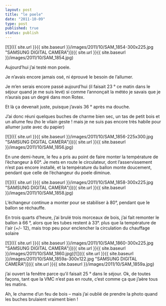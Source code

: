 ```yaml
---
layout: post
title: "le poele"
date: "2011-10-09"
type: post
published: true
status: publish
---
```


[![]({{ site.url }}{{ site.baseurl }}/images/2011/10/SAM_1854-300x225.jpg "SAMSUNG DIGITAL CAMERA")]({{ site.url }}{{ site.baseurl }}/images/2011/10/SAM_1854.jpg)

Aujourd’hui j’ai testé mon poele.

Je n’avais encore jamais osé, ni éprouvé le besoin de l’allumer.

Je m’en serais encore passé aujourd’hui (il faisait 23 ° ce matin dans le séjour quand je me suis levé) si comme l’annonçait la météo je savais que je n’aurais pas un degré dans mon Rotex.

Et là ça devenait juste, puisque j’avais 36 ° après ma douche.

J’ai donc réuni quelques buches de charme bien sec, un tas de petit bois et un allume feu (ho le vilain geste ! mais je ne suis pas encore très habile pour allumer juste avec du papier)

[![]({{ site.url }}{{ site.baseurl }}/images/2011/10/SAM_1856-225x300.jpg "SAMSUNG DIGITAL CAMERA")]({{ site.url }}{{ site.baseurl }}/images/2011/10/SAM_1856.jpg)

En une demi-heure, le feu a pris au point de faire monter la température de l’échangeur à 60°. Je mets en route le circulateur, dont l’asservissement n’est pas encore installé, et la température du ballon monte doucement, pendant que celle de l’échangeur du poele diminue.

[![]({{ site.url }}{{ site.baseurl }}/images/2011/10/SAM_1858-300x225.jpg "SAMSUNG DIGITAL CAMERA")]({{ site.url }}{{ site.baseurl }}/images/2011/10/SAM_1858.jpg)

L’échangeur continue a monter pour se stabiliser à 80°, pendant que le ballon se réchauffe.

En trois quarts d’heure, j’ai brulé trois morceaux de bois, j’ai fait remonter le ballon à 66 °, alors que les tubes restent à 33°. plus que la température de l'air (+/- 12), mais trop peu pour enclencher la circulation du chauffage solaire

[![]({{ site.url }}{{ site.baseurl }}/images/2011/10/SAM_1860-300x225.jpg "SAMSUNG DIGITAL CAMERA")]({{ site.url }}{{ site.baseurl }}/images/2011/10/SAM_1860.jpg)[![]({{ site.url }}{{ site.baseurl }}/images/2011/10/SAM_1859a-300x122.jpg "SAMSUNG DIGITAL CAMERA")]({{ site.url }}{{ site.baseurl }}/images/2011/10/SAM_1859a.jpg)

j’ai ouvert la fenêtre parce qu’il faisait 25 ° dans le séjour. Ok, de toutes façons, tant que la VMC n’est pas en route, c’est comme ça que j’aère tous les matins.

Ah, le charme d’un feu de bois – mais j’ai oublié de prendre la photo quand les buches brulaient vraiment bien !
